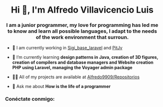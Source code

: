 <h1 align="center">Hi 👋, I'm Alfredo Villavicencio Luis</h1>
<h3 align="center">I am a junior programmer, my love for programming has led me to know and learn all possible languages, I adapt to the needs of the work environment that surroun.</h3>



- 🔭 I am currently working in [Sigi_base_laravel](https://github.com/impulzo/sigi_base_laravel.git) and [PitJv](https://github.com/Grupo-Vysisa/pitjv.git)

- 🌱 I’m currently learning **design patterns in Java, creation of 3D figures, creation of compilers and database managers and Website creation PHP using Laravel, managing the Voyager admin package**



- 👨‍💻 All of my projects are available at [Alfredo9909/Repositorios](https://github.com/Alfredo9909?tab=repositories)

- 💬  Ask me about **How is the life of a programmer**

<h3 align="left">Conéctate conmigo:</h3>




>


